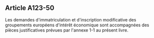 Article A123-50
----
Les demandes d'immatriculation et d'inscription modificative des groupements
européens d'intérêt économique sont accompagnées des pièces justificatives
prévues par l'annexe 1-1 au présent livre.
